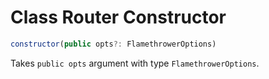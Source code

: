 # Class Router Constructor

```js
constructor(public opts?: FlamethrowerOptions)
```

Takes `public opts` argument with type `FlamethrowerOptions`.